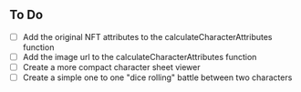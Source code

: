 ## To Do

- [ ] Add the original NFT attributes to the calculateCharacterAttributes function
- [ ] Add the image url to the calculateCharacterAttributes function
- [ ] Create a more compact character sheet viewer
- [ ] Create a simple one to one "dice rolling" battle between two characters
